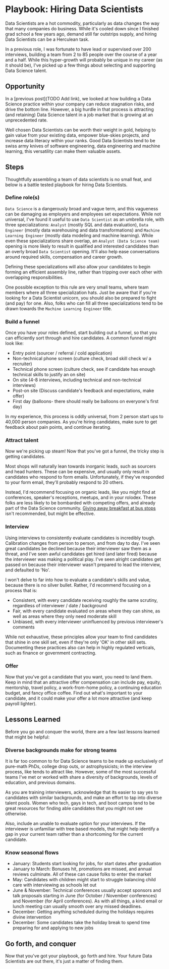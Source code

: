 # Playbook: Hiring Data Scientists

Data Scientists are a hot commodity, particularly as data changes the way that many companies do business. While it's 
cooled down since I finished grad school a few years ago, demand still far outstrips supply, and hiring Data 
Scientists can be a Herculean task. 

In a previous role, I was fortunate to have lead or supervised over 200 interviews, building a team from 2 to 85 people 
over the course of a year and a half. While this hyper-growth will probably be unique in my career (as it should be), 
I've picked up a few things about selecting and supporting Data Science talent. 

## Opportunity

In a [previous post](TODO Add link), we looked at how building a Data Science practice within your company can reduce
stagnation risks, and drive the bottom line. However, a big hurdle in that process is attracting (and retaining) Data
Science talent in a job market that is growing at an unprecedented rate. 

Well chosen Data Scientists can be worth their weight in gold, helping to gain value from your existing data, empower
 blue-skies projects, and increase data literacy within your ranks. Good Data Scientists tend to be swiss army knives
of software engineering, data engineering and machine learning, this versatility can make them valuable assets.  

## Steps

Thoughtfully assembling a team of data scientists is no small feat, and below is a battle tested playbook for hiring 
Data Scientists.

### Define role(s)

`Data Science` is a dangerously broad and vague term, and this vagueness can be damaging as employers and 
employees set expectations. While not universal, I've found it useful to use `Data Scientist` as an umbrella role, 
with three specializations: `Analyst` (mostly SQL and data evaluation), `Data Engineer` (mostly data warehousing and 
data transformations) and `Machine Learning Engineer` (mostly data modeling and machine learning). While even these 
specializations share overlap, an `Analyst (Data Science team)` opening is more likely to result in qualified and 
interested candidates than an overly broad `Data Scientist` opening. It'll also help ease conversations around 
required skills, compensation and career growth. 

Defining these specializations will also allow your candidates to begin forming an efficient assembly line, rather 
than tripping over each other with overlapping responsibilities. 

One possible exception to this rule are very small teams, where team members where all three specialization hats. 
Just be aware that if you're looking for a Data Scientist unicorn, you should also be prepared to fight (and pay) for 
one. Also, folks who can fill all three specializations tend to be drawn towards the `Machine Learning Engineer` title. 

### Build a funnel

Once you have your roles defined, start building out a funnel, so that you can efficiently sort through and hire 
candidates. A common funnel might look like:

 - Entry point (sourcer / referral / cold application)
 - Non-technical phone screen (culture check, broad skill check w/ a recruiter)
 - Technical phone screen (culture check, see if candidate has enough technical skills to justify an on site)
 - On site (4-8 interviews, including technical and non-technical interviews)
 - Post-on site (Discuss candidate's feedback and expectations, make offer)
 - First day (balloons- there should really be balloons on everyone's first day)
 
In my experience, this process is oddly universal, from 2 person start ups to 40,000 person companies. As you're 
hiring candidates, make sure to get feedback about pain points, and continue iterating.  

### Attract talent

Now we're picking up steam! Now that you've got a funnel, the tricky step is getting candidates. 

Most shops will naturally lean towards inorganic leads, such as sourcers and head hunters. These can be expensive, 
and usually only result in candidates who respond to form emails. Unfortunately, if they've responded to your 
form email, they'll probably respond to 20 others. 

Instead, I'd recommend focusing on organic leads, like you might find at conferences, speaker's receptions, 
meetups, and in your rolodex. These folks are less likely to be bombarded with competing offers, and already part of 
the Data Science community. [Giving away breakfast at bus stops](https://www.sfgate.com/news/article/Bigcommerce-tries-poaching-tech-workers-at-S-F-5378102.php) 
isn't recommended, but might be effective.  

### Interview

Using interviews to consistently evaluate candidates is incredibly tough. Calibration changes from person to person, 
and from day to day. I've seen great candidates be declined because their interviewer saw them as a threat, and 
I've seen awful candidates get hired (and later fired) because the interviewer was making a political play. I've seen
 alright candidates get passed on because their interviewer wasn't prepared to lead the interview, and defaulted to 
 'No'.  

I won't delve to far into how to evaluate a candidate's skills and value, because there is no silver bullet. Rather, 
I'd recommend focusing on a process that is:

 - Consistent, with every candidate receiving roughly the same scrutiny, regardless of interviewer / date / background
 - Fair, with every candidate evaluated on areas where they can shine, as well as areas where they only need 
 moderate skill
 - Unbiased, with every interviewer uninfluenced by previous interviewer's comments
 
While not exhaustive, these principles allow your team to find candidates that shine in one skill set, even if they're 
only 'OK' in other skill sets. Documenting these practices also can help in highly regulated verticals, such as 
finance or government contracting.   

### Offer

Now that you've got a candidate that you want, you need to land them. Keep in mind that an attractive offer compensation 
can include pay, equity, mentorship, travel policy, a work-from-home policy, a continuing education budget, and fancy 
office coffee. Find out what's important to your candidate, and it could make your offer a lot more attractive (and 
keep payroll lighter). 

## Lessons Learned

Before you go and conquer the world, there are a few last lessons learned that might be helpful:

### Diverse backgrounds make for strong teams

It is far too common to for Data Science teams to be made up exclusively of pure-math PhDs, college drop outs, or 
astrophysicists; in the interview process, like tends to attract like. However, some of the most successful teams 
I've met or worked with share a diversity of backgrounds, levels of education, and previous domains. 

As you are training interviewers, acknowledge that its easier to say yes to candidates with similar backgrounds, and 
make an effort to tap into diverse talent pools. Women who tech, gays in tech, and boot camps tend to be great 
resources for finding able candidates that you might not see otherwise.

Also, include an unable to evaluate option for your interviews. If the interviewer is unfamiliar with tree based 
models, that might help identify a gap in your current team rather than a shortcoming for the current candidate.  

### Know seasonal flows

 - January: Students start looking for jobs, for start dates after graduation
 - January to March: Bonuses hit, promotions are missed, and annual reviews culminate. All of these can cause folks to 
 enter the market
 - May: Candidates with children might start to struggle balancing child care with interviewing as schools let out
 - June & November: Technical conferences usually accept sponsors and talk proposals starting in June (for October / 
 November conferences) and November (for April conferences). As with all things, a kind email or lunch meeting can 
 usually smooth over any missed deadlines.  
 - December: Getting anything scheduled during the holidays requires divine intervention
 - December: Some candidates take the holiday break to spend time preparing for and applying to new jobs 

## Go forth, and conquer

Now that you've got your playbook, go forth and hire. Your future Data Scientists are out there, it's just a matter 
of finding them.  

